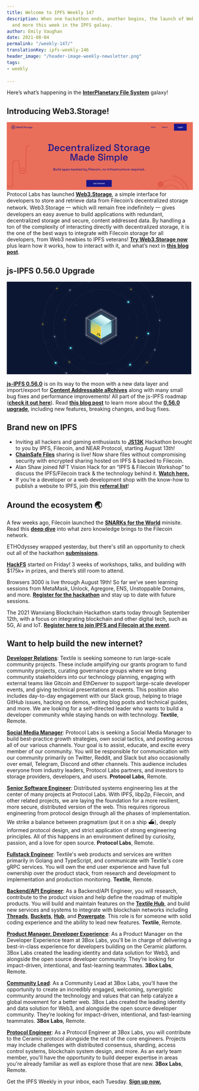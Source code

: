 ```yaml
---
title: Welcome to IPFS Weekly 147
description: When one hackathon ends, another begins, the launch of Web3.Storage,
  and more this week in the IPFS galaxy.
author: Emily Vaughan
date: 2021-08-04
permalink: "/weekly-147/"
translationKey: ipfs-weekly-146
header_image: "/header-image-weekly-newsletter.png"
tags:
- weekly

---
```

Here’s what’s happening in the [**InterPlanetary File System**](https://ipfs.io/) galaxy!

## Introducing Web3.Storage!

![](../assets/screen-shot-2021-08-04-at-10-28-56-am.png)Protocol Labs has launched [**Web3.Storage**](https://web3.storage/), a simple interface for developers to store and retrieve data from Filecoin’s decentralized storage network. Web3.Storage 一 which will remain free indefinitely 一 gives developers an easy avenue to build applications with redundant, decentralized storage and secure, content addressed data. By handling a ton of the complexity of interacting directly with decentralized storage, it is the one of the best ways to integrate with Filecoin storage for all developers, from Web3 newbies to IPFS veterans! [**Try Web3.Storage now**](https://web3.storage/) plus learn how it works, how to interact with it, and what’s next in [**this blog post**](https://filecoin.io/blog/posts/introducing-web3-storage/).

## js-IPFS 0.56.0 Upgrade

![](../assets/header-image-js-ipfs-placeholder.png)

[**js-IPFS 0.56.0**](https://github.com/ipfs/js-ipfs/releases/tag/ipfs%400.56.0) is on its way to the moon with a new data layer and import/export for [**Content Addressable aRchives**](https://ipld.io/specs/transport/car/) along with many small bug fixes and performance improvements! All part of the js-IPFS roadmap ([**check it out here**](https://github.com/orgs/ipfs/projects/6)). Read [**this blog post**](https://blog.ipfs.io/2021-07-29-js-ipfs-0-56/) to learn more about the [**0.56.0 upgrade**](https://blog.ipfs.io/2021-07-29-js-ipfs-0-56/), including new features, breaking changes, and bug fixes.

## Brand new on IPFS

* Inviting all hackers and gaming enthusiasts to [**JS13K**](https://js13kgames.com/decentralized) Hackathon brought to you by IPFS, Filecoin, and NEAR Protocol, starting August 13th!
* [**ChainSafe Files**](https://files.chainsafe.io/) sharing is live! Now share files without compromising security with encrypted sharing hosted on IPFS & backed to Filecoin.
* Alan Shaw joined NFT Vision Hack for an “IPFS & Filecoin Workshop” to discuss the IPFS/Filecoin track & the technology behind it. [**Watch here.**](https://www.youtube.com/watch?v=QPk2jiPQz8c&list=PLv_5UkIvD8CS3Y9-p7IqEw7dwNo3WpS6g&index=3)
* If you’re a developer or a web development shop with the know-how to publish a website to IPFS, join this [**referral list**](https://github.com/ipfs/community/discussions/630)!

## Around the ecosystem 🌏

A few weeks ago, Filecoin launched the [**SNARKs for the World**](https://research.protocol.ai/sites/snarks/) minisite. Read this [**deep dive**](https://filecoin.io/blog/posts/zero-knowledge-and-the-filecoin-network/) into what zero knowledge brings to the Filecoin network.  
  
ETHOdyssey wrapped yesterday, but there's still an opportunity to check out all of the hackathon [**submissions**](https://ethodyssey.devfolio.co/submissions).

  
[**HackFS**](https://hackfs.com/) started on Friday! 3 weeks of workshops, talks, and building with $175k+ in prizes, and there’s still room to attend.

  
Browsers 3000 is live through August 19th! So far we’ve seen learning sessions from MetaMask, Unlock, Agregore, ENS, Unstoppable Domains, and more. [**Register for the hackathon**](https://events.protocol.ai/2021/browsers3000/) and stay up to date with future sessions.

  
The 2021 Wanxiang Blockchain Hackathon starts today through September 12th, with a focus on integrating blockchain and other digital tech, such as 5G, AI and IoT. [**Register here to join IPFS and Filecoin at the event**](https://hackerlink.io/en/grant/Wanxiang/1).

## Want to help build the new internet?

[**Developer Relations**](https://boards.greenhouse.io/textileio/jobs/4075619004): Textile is seeking someone to run large-scale community projects. These include amplifying our grants program to fund community projects, curating governance groups where we bring community stakeholders into our technology planning, engaging with external teams like Gitcoin and EthDenver to support large-scale developer events, and giving technical presentations at events. This position also includes day-to-day engagement with our Slack group, helping to triage GitHub issues, hacking on demos, writing blog posts and technical guides, and more. We are looking for a self-directed leader who wants to build a developer community while staying hands on with technology. **Textile**, Remote.

[**Social Media Manager**](https://jobs.lever.co/protocol/c7b59dee-673b-42ff-85db-69e27a253f60): Protocol Labs is seeking a Social Media Manager to build best-practice growth strategies, own social tactics, and posting across all of our various channels. Your goal is to assist, educate, and excite every member of our community. You will be responsible for communication with our community primarily on Twitter, Reddit, and Slack but also occasionally over email, Telegram, Discord and other channels. This audience includes everyone from industry leaders, Protocol Labs partners, and investors to storage providers, developers, and users. **Protocol Labs**, Remote.

[**Senior Software Engineer**](https://jobs.lever.co/protocol/3490e571-4d47-487e-a47f-b02f08668290): Distributed systems engineering lies at the center of many projects at Protocol Labs. With IPFS, libp2p, Filecoin, and other related projects, we are laying the foundation for a more resilient, more secure, distributed version of the web. This requires rigorous engineering from protocol design through all the phases of implementation. We strike a balance between pragmatism (put it on a ship :ferry:), deeply informed protocol design, and strict application of strong engineering principles. All of this happens in an environment defined by curiosity, passion, and a love for open source. **Protocol Labs**, Remote.

[**Fullstack Engineer**](https://boards.greenhouse.io/textileio/jobs/4017984004): Textile's web products and services are written primarily in Golang and TypeScript, and communicate with Textile's core gRPC services. You will own the end user experience and have full ownership over the product stack, from research and development to implementation and production monitoring. **Textile**, Remote.

[**Backend/API Engineer**](https://boards.greenhouse.io/textileio/jobs/4017981004): As a Backend/API Engineer, you will research, contribute to the product vision and help define the roadmap of multiple products. You will build and maintain features on the [**Textile Hub**](https://github.com/textileio/textile), and build new services and systems to integrate with blockchain networks including [**Threads**](https://github.com/textileio/go-threads), [**Buckets**](https://github.com/textileio/go-buckets), [**Hub**](https://github.com/textileio/textile), and [**Powergate**](https://github.com/textileio/powergate). This role is for someone with solid coding experience and the ability to lead new features. **Textile**, Remote.

[**Product Manager, Developer Experience**](https://jobs.lever.co/3box/68e3cf44-5ee8-4b2a-b872-bca815bf5caf): As a Product Manager on the Developer Experience team at 3Box Labs, you'll be in charge of delivering a best-in-class experience for developers building on the Ceramic platform. 3Box Labs created the leading identity and data solution for Web3, and alongside the open source developer community. They’re looking for impact-driven, intentional, and fast-learning teammates. **3Box Labs**, Remote.

[**Community Lead**](https://jobs.lever.co/3box/cac4d9b2-4822-4c91-99b8-16c5d3dd75b6): As a Community Lead at 3Box Labs, you’ll have the opportunity to create an incredibly engaged, welcoming, synergistic community around the technology and values that can help catalyze a global movement for a better web. 3Box Labs created the leading identity and data solution for Web3, and alongside the open source developer community. They’re looking for impact-driven, intentional, and fast-learning teammates. **3Box Labs**, Remote.

[**Protocol Engineer**](https://jobs.lever.co/3box/c766b0f1-d0e2-4c54-928d-c09152a94074): As a Protocol Engineer at 3Box Labs, you will contribute to the Ceramic protocol alongside the rest of the core engineers. Projects may include challenges with distributed consensus, sharding, access control systems, blockchain system design, and more. As an early team member, you'll have the opportunity to build deeper expertise in areas you're already familiar as well as explore those that are new. **3Box Labs**, Remote.

Get the IPFS Weekly in your inbox, each Tuesday. [**Sign up now.**](https://ipfs.us4.list-manage.com/subscribe?u=25473244c7d18b897f5a1ff6b&id=cad54b2230)